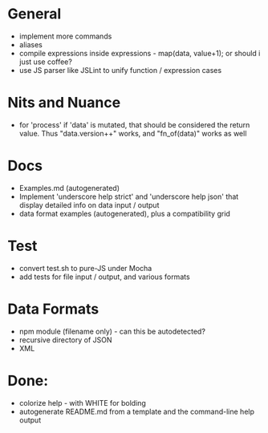 

# General
* implement more commands
* aliases
* compile expressions inside expressions - map(data, value+1);  or should i just use coffee?
* use JS parser like JSLint to unify function / expression cases

# Nits and Nuance
* for 'process' if 'data' is mutated, that should be considered the return value.  Thus "data.version++" works, and "fn_of(data)" works as well

# Docs
 * Examples.md (autogenerated)
 * Implement 'underscore help strict' and 'underscore help json' that display detailed info on data input / output
 * data format examples (autogenerated), plus a compatibility grid

# Test
 * convert test.sh to pure-JS under Mocha 
 * add tests for file input / output, and various formats


# Data Formats
 * npm module (filename only) - can this be autodetected?
 * recursive directory of JSON
 * XML
 




# Done:
 * colorize help - with WHITE for bolding
 * autogenerate README.md from a template and the command-line help output


